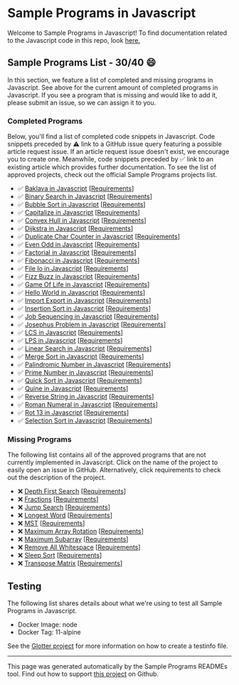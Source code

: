 # Sample Programs in Javascript

Welcome to Sample Programs in Javascript! To find documentation related to the Javascript code in this repo, look [here.](https://sampleprograms.io/languages/javascript)

## Sample Programs List - 30/40 :smile:

In this section, we feature a list of completed and missing programs in Javascript. See above for the current amount of completed programs in Javascript. If you see a program that is missing and would like to add it, please submit an issue, so we can assign it to you.

### Completed Programs

Below, you'll find a list of completed code snippets in Javascript. Code snippets preceded by :warning: link to a GitHub issue query featuring a possible article request issue. If an article request issue doesn't exist, we encourage you to create one. Meanwhile, code snippets preceded by :white_check_mark: link to an existing article which provides further documentation. To see the list of approved projects, check out the official Sample Programs projects list.

- :white_check_mark: [Baklava in Javascript](https://sampleprograms.io/projects/baklava/javascript) [[Requirements](https://sampleprograms.io/projects/baklava)]
- :white_check_mark: [Binary Search in Javascript](https://sampleprograms.io/projects/binary-search/javascript) [[Requirements](https://sampleprograms.io/projects/binary-search)]
- :white_check_mark: [Bubble Sort in Javascript](https://sampleprograms.io/projects/bubble-sort/javascript) [[Requirements](https://sampleprograms.io/projects/bubble-sort)]
- :white_check_mark: [Capitalize in Javascript](https://sampleprograms.io/projects/capitalize/javascript) [[Requirements](https://sampleprograms.io/projects/capitalize)]
- :white_check_mark: [Convex Hull in Javascript](https://sampleprograms.io/projects/convex-hull/javascript) [[Requirements](https://sampleprograms.io/projects/convex-hull)]
- :white_check_mark: [Dijkstra in Javascript](https://sampleprograms.io/projects/dijkstra/javascript) [[Requirements](https://sampleprograms.io/projects/dijkstra)]
- :white_check_mark: [Duplicate Char Counter in Javascript](https://sampleprograms.io/projects/duplicate-char-counter/javascript) [[Requirements](https://sampleprograms.io/projects/duplicate-char-counter)]
- :white_check_mark: [Even Odd in Javascript](https://sampleprograms.io/projects/even-odd/javascript) [[Requirements](https://sampleprograms.io/projects/even-odd)]
- :white_check_mark: [Factorial in Javascript](https://sampleprograms.io/projects/factorial/javascript) [[Requirements](https://sampleprograms.io/projects/factorial)]
- :white_check_mark: [Fibonacci in Javascript](https://sampleprograms.io/projects/fibonacci/javascript) [[Requirements](https://sampleprograms.io/projects/fibonacci)]
- :white_check_mark: [File Io in Javascript](https://sampleprograms.io/projects/file-io/javascript) [[Requirements](https://sampleprograms.io/projects/file-io)]
- :white_check_mark: [Fizz Buzz in Javascript](https://sampleprograms.io/projects/fizz-buzz/javascript) [[Requirements](https://sampleprograms.io/projects/fizz-buzz)]
- :white_check_mark: [Game Of Life in Javascript](https://sampleprograms.io/projects/game-of-life/javascript) [[Requirements](https://sampleprograms.io/projects/game-of-life)]
- :white_check_mark: [Hello World in Javascript](https://sampleprograms.io/projects/hello-world/javascript) [[Requirements](https://sampleprograms.io/projects/hello-world)]
- :white_check_mark: [Import Export in Javascript](https://sampleprograms.io/projects/import-export/javascript) [[Requirements](https://sampleprograms.io/projects/import-export)]
- :white_check_mark: [Insertion Sort in Javascript](https://sampleprograms.io/projects/insertion-sort/javascript) [[Requirements](https://sampleprograms.io/projects/insertion-sort)]
- :white_check_mark: [Job Sequencing in Javascript](https://sampleprograms.io/projects/job-sequencing/javascript) [[Requirements](https://sampleprograms.io/projects/job-sequencing)]
- :white_check_mark: [Josephus Problem in Javascript](https://sampleprograms.io/projects/josephus-problem/javascript) [[Requirements](https://sampleprograms.io/projects/josephus-problem)]
- :white_check_mark: [LCS in Javascript](https://sampleprograms.io/projects/lcs/javascript) [[Requirements](https://sampleprograms.io/projects/lcs)]
- :white_check_mark: [LPS in Javascript](https://sampleprograms.io/projects/lps/javascript) [[Requirements](https://sampleprograms.io/projects/lps)]
- :white_check_mark: [Linear Search in Javascript](https://sampleprograms.io/projects/linear-search/javascript) [[Requirements](https://sampleprograms.io/projects/linear-search)]
- :white_check_mark: [Merge Sort in Javascript](https://sampleprograms.io/projects/merge-sort/javascript) [[Requirements](https://sampleprograms.io/projects/merge-sort)]
- :white_check_mark: [Palindromic Number in Javascript](https://sampleprograms.io/projects/palindromic-number/javascript) [[Requirements](https://sampleprograms.io/projects/palindromic-number)]
- :white_check_mark: [Prime Number in Javascript](https://sampleprograms.io/projects/prime-number/javascript) [[Requirements](https://sampleprograms.io/projects/prime-number)]
- :white_check_mark: [Quick Sort in Javascript](https://sampleprograms.io/projects/quick-sort/javascript) [[Requirements](https://sampleprograms.io/projects/quick-sort)]
- :white_check_mark: [Quine in Javascript](https://sampleprograms.io/projects/quine/javascript) [[Requirements](https://sampleprograms.io/projects/quine)]
- :white_check_mark: [Reverse String in Javascript](https://sampleprograms.io/projects/reverse-string/javascript) [[Requirements](https://sampleprograms.io/projects/reverse-string)]
- :white_check_mark: [Roman Numeral in Javascript](https://sampleprograms.io/projects/roman-numeral/javascript) [[Requirements](https://sampleprograms.io/projects/roman-numeral)]
- :white_check_mark: [Rot 13 in Javascript](https://sampleprograms.io/projects/rot-13/javascript) [[Requirements](https://sampleprograms.io/projects/rot-13)]
- :white_check_mark: [Selection Sort in Javascript](https://sampleprograms.io/projects/selection-sort/javascript) [[Requirements](https://sampleprograms.io/projects/selection-sort)]

### Missing Programs

The following list contains all of the approved programs that are not currently implemented in Javascript. Click on the name of the project to easily open an issue in GitHub. Alternatively, click requirements to check out the description of the project.

- :x: [Depth First Search](https://github.com/TheRenegadeCoder/sample-programs/issues/new?assignees=&labels=enhancement&template=code-snippet-request.md&title=Add+Depth+First+Search+in+javascript) [[Requirements](https://sampleprograms.io/projects/depth-first-search)]
- :x: [Fractions](https://github.com/TheRenegadeCoder/sample-programs/issues/new?assignees=&labels=enhancement&template=code-snippet-request.md&title=Add+Fractions+in+javascript) [[Requirements](https://sampleprograms.io/projects/fractions)]
- :x: [Jump Search](https://github.com/TheRenegadeCoder/sample-programs/issues/new?assignees=&labels=enhancement&template=code-snippet-request.md&title=Add+Jump+Search+in+javascript) [[Requirements](https://sampleprograms.io/projects/jump-search)]
- :x: [Longest Word](https://github.com/TheRenegadeCoder/sample-programs/issues/new?assignees=&labels=enhancement&template=code-snippet-request.md&title=Add+Longest+Word+in+javascript) [[Requirements](https://sampleprograms.io/projects/longest-word)]
- :x: [MST](https://github.com/TheRenegadeCoder/sample-programs/issues/new?assignees=&labels=enhancement&template=code-snippet-request.md&title=Add+MST+in+javascript) [[Requirements](https://sampleprograms.io/projects/mst)]
- :x: [Maximum Array Rotation](https://github.com/TheRenegadeCoder/sample-programs/issues/new?assignees=&labels=enhancement&template=code-snippet-request.md&title=Add+Maximum+Array+Rotation+in+javascript) [[Requirements](https://sampleprograms.io/projects/maximum-array-rotation)]
- :x: [Maximum Subarray](https://github.com/TheRenegadeCoder/sample-programs/issues/new?assignees=&labels=enhancement&template=code-snippet-request.md&title=Add+Maximum+Subarray+in+javascript) [[Requirements](https://sampleprograms.io/projects/maximum-subarray)]
- :x: [Remove All Whitespace](https://github.com/TheRenegadeCoder/sample-programs/issues/new?assignees=&labels=enhancement&template=code-snippet-request.md&title=Add+Remove+All+Whitespace+in+javascript) [[Requirements](https://sampleprograms.io/projects/remove-all-whitespace)]
- :x: [Sleep Sort](https://github.com/TheRenegadeCoder/sample-programs/issues/new?assignees=&labels=enhancement&template=code-snippet-request.md&title=Add+Sleep+Sort+in+javascript) [[Requirements](https://sampleprograms.io/projects/sleep-sort)]
- :x: [Transpose Matrix](https://github.com/TheRenegadeCoder/sample-programs/issues/new?assignees=&labels=enhancement&template=code-snippet-request.md&title=Add+Transpose+Matrix+in+javascript) [[Requirements](https://sampleprograms.io/projects/transpose-matrix)]

## Testing

The following list shares details about what we're using to test all Sample Programs in Javascript.

- Docker Image: node
- Docker Tag: 11-alpine

See the [Glotter project](https://github.com/auroq/glotter) for more information on how to create a testinfo file.

---

This page was generated automatically by the Sample Programs READMEs tool. Find out how to support [this project](https://github.com/TheRenegadeCoder/sample-programs-readmes) on Github.
